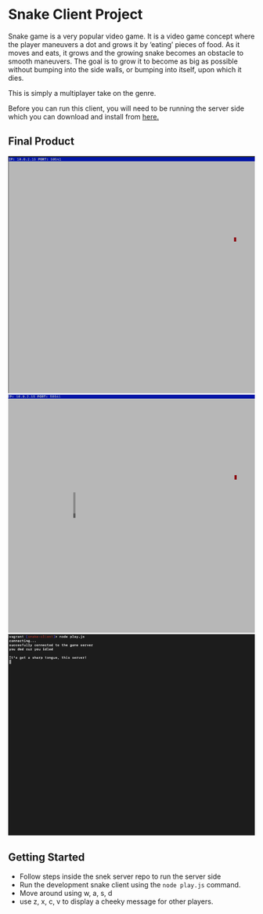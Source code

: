 # Snake Client Project

Snake game is a very popular video game. It is a video game concept where the player maneuvers a dot and grows it by ‘eating’ pieces of food. As it moves and eats, it grows and the growing snake becomes an obstacle to smooth maneuvers. The goal is to grow it to become as big as possible without bumping into the side walls, or bumping into itself, upon which it dies.

This is simply a multiplayer take on the genre.

Before you can run this client, you will need to be running the server side which you can download and install from [here.](https://github.com/lighthouse-labs/snek-multiplayer) 

## Final Product

!["initial screen before connecting to server"](pictures/Screen%20Shot%202022-12-15%20at%208.24.29%20PM.png)
!["once conncected, your snake appears"](pictures/Screen%20Shot%202022-12-15%20at%208.25.09%20PM.png)
!["terminal confirmation of connection, and then exit after idle or failiure"](pictures/Screen%20Shot%202022-12-15%20at%208.25.58%20PM.png)

## Getting Started

- Follow steps inside the snek server repo to run the server side
- Run the development snake client using the `node play.js` command.
- Move around using w, a, s, d
- use z, x, c, v to display a cheeky message for other players.
